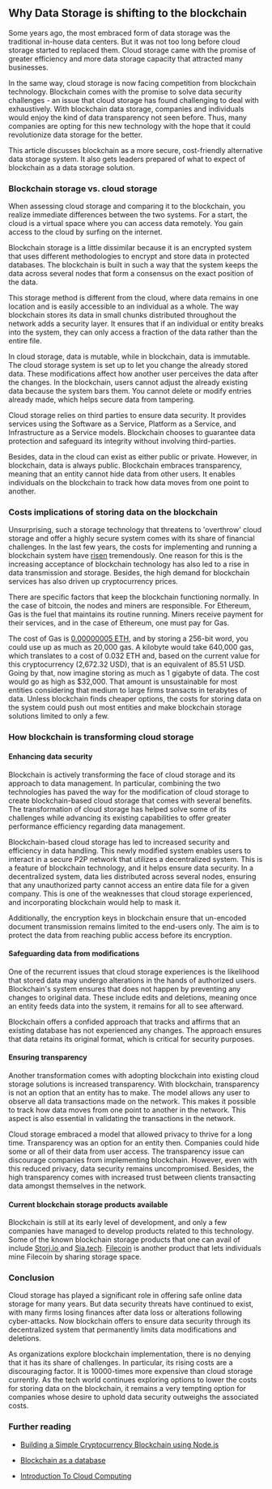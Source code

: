 ## Why Data Storage is shifting to the blockchain

Some years ago, the most embraced form of data storage was the traditional in-house data centers. But it was not too long before cloud storage started to replaced them. Cloud storage came with the promise of greater efficiency and more data storage capacity that attracted many businesses.

In the same way, cloud storage is now facing competition from blockchain technology. Blockchain comes with the promise to solve data security challenges - an issue that cloud storage has found challenging to deal with exhaustively. With blockchain data storage, companies and individuals would enjoy the kind of data transparency not seen before. Thus, many companies are opting for this new technology with the hope that it could revolutionize data storage for the better.

This article discusses blockchain as a more secure, cost-friendly alternative data storage system. It also gets leaders prepared of what to expect of blockchain as a data storage solution.

### Blockchain storage vs. cloud storage
When assessing cloud storage and comparing it to the blockchain, you realize immediate differences between the two systems. For a start, the cloud is a virtual space where you can access data remotely. You gain access to the cloud by surfing on the internet.

Blockchain storage is a little dissimilar because it is an encrypted system that uses different methodologies to encrypt and store data in protected databases. The blockchain is built in such a way that the system keeps the data across several nodes that form a consensus on the exact position of the data.

This storage method is different from the cloud, where data remains in one location and is easily accessible to an individual as a whole. The way blockchain stores its data in small chunks distributed throughout the network adds a security layer. It ensures that if an individual or entity breaks into the system, they can only access a fraction of the data rather than the entire file.

In cloud storage, data is mutable, while in blockchain, data is immutable. The cloud storage system is set up to let you change the already stored data. These modifications affect how another user perceives the data after the changes. In the blockchain, users cannot adjust the already existing data because the system bars them. You cannot delete or modify entries already made, which helps secure data from tampering.

Cloud storage relies on third parties to ensure data security. It provides services using the Software as a Service, Platform as a Service, and Infrastructure as a Service models. Blockchain chooses to guarantee data protection and safeguard its integrity without involving third-parties.

Besides, data in the cloud can exist as either public or private. However, in blockchain, data is always public. Blockchain embraces transparency, meaning that an entity cannot hide data from other users. It enables individuals on the blockchain to track how data moves from one point to another.

### Costs implications of storing data on the blockchain
Unsurprising, such a storage technology that threatens to 'overthrow' cloud storage and offer a highly secure system comes with its share of financial challenges. In the last few years, the costs for implementing and running a blockchain system have [risen](https://content-blockchain.org/newsarchive/2017/07/20/exploding-costs-of-storing-data-on-a-blockchain/) tremendously. One reason for this is the increasing acceptance of blockchain technology has also led to a rise in data transmission and storage. Besides, the high demand for blockchain services has also driven up cryptocurrency prices.

There are specific factors that keep the blockchain functioning normally. In the case of bitcoin, the nodes and miners are responsible. For Ethereum, Gas is the fuel that maintains its routine running. Miners receive payment for their services, and in the case of Ethereum, one must pay for Gas.

The cost of Gas is [0.00000005 ETH](https://www.linkedin.com/pulse/costs-storing-data-blockchain-rohan-pinto), and by storing a 256-bit word, you could use up as much as 20,000 gas. A kilobyte would take 640,000 gas, which translates to a cost of 0.032 ETH and, based on the current value for this cryptocurrency (2,672.32 USD), that is an equivalent of 85.51 USD. Going by that, now imagine storing as much as 1 gigabyte of data. The cost would go as high as $32,000. That amount is unsustainable for most entities considering that medium to large firms transacts in terabytes of data. Unless blockchain finds cheaper options, the costs for storing data on the system could push out most entities and make blockchain storage solutions limited to only a few.

### How blockchain is transforming cloud storage

#### Enhancing data security
Blockchain is actively transforming the face of cloud storage and its approach to data management. In particular, combining the two technologies has paved the way for the modification of cloud storage to create blockchain-based cloud storage that comes with several benefits. The transformation of cloud storage has helped solve some of its challenges while advancing its existing capabilities to offer greater performance efficiency regarding data management.

Blockchain-based cloud storage has led to increased security and efficiency in data handling. This newly modified system enables users to interact in a secure P2P network that utilizes a decentralized system. This is a feature of blockchain technology, and it helps ensure data security. In a decentralized system, data lies distributed across several nodes, ensuring that any unauthorized party cannot access an entire data file for a given company. This is one of the weaknesses that cloud storage experienced, and incorporating blockchain would help to mask it.

Additionally, the encryption keys in blockchain ensure that un-encoded document transmission remains limited to the end-users only. The aim is to protect the data from reaching public access before its encryption.

#### Safeguarding data from modifications
One of the recurrent issues that cloud storage experiences is the likelihood that stored data may undergo alterations in the hands of authorized users. Blockchain's system ensures that does not happen by preventing any changes to original data. These include edits and deletions, meaning once an entity feeds data into the system, it remains for all to see afterward.

Blockchain offers a confided approach that tracks and affirms that an existing database has not experienced any changes. The approach ensures that data retains its original format, which is critical for security purposes.

#### Ensuring transparency
Another transformation comes with adopting blockchain into existing cloud storage solutions is increased transparency. With blockchain, transparency is not an option that an entity has to make. The model allows any user to observe all data transactions made on the network. This makes it possible to track how data moves from one point to another in the network. This aspect is also essential in validating the transactions in the network.

Cloud storage embraced a model that allowed privacy to thrive for a long time. Transparency was an option for an entity then. Companies could hide some or all of their data from user access. The transparency issue can discourage companies from implementing blockchain. However, even with this reduced privacy, data security remains uncompromised. Besides, the high transparency comes with increased trust between clients transacting data amongst themselves in the network.

#### Current blockchain storage products available
Blockchain is still at its early level of development, and only a few companies have managed to develop products related to this technology. Some of the known blockchain storage products that one can avail of include [Storj.io ](https://www.storj.io/)and [Sia.tech](https://sia.tech/technology). [Filecoin](https://filecoin.io/) is another product that lets individuals mine Filecoin by sharing storage space.

### Conclusion
Cloud storage has played a significant role in offering safe online data storage for many years. But data security threats have continued to exist, with many firms losing finances after data loss or alterations following cyber-attacks. Now blockchain offers to ensure data security through its decentralized system that permanently limits data modifications and deletions.

As organizations explore blockchain implementation, there is no denying that it has its share of challenges. In particular, its rising costs are a discouraging factor. It is 10000-times more expensive than cloud storage currently. As the tech world continues exploring options to lower the costs for storing data on the blockchain, it remains a very tempting option for companies whose desire to uphold data security outweighs the associated costs.

### Further reading 
- [Building a Simple Cryptocurrency Blockchain using Node.js](/engineering-education/building-a-simple-cryptocurrency-blockchain/)

- [Blockchain as a database](/engineering-education/blockchain-as-a-database/)
- [Introduction To Cloud Computing](/engineering-education/introduction-to-cloud-computing/)
